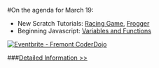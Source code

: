 #On the agenda for March 19:
- New Scratch Tutorials: [Racing Game](/img/racing.pdf), [Frogger](/img/frogger.pdf)
- Beginning Javascript: [Variables and Functions](http://codepen.io/fremontCoderDojo/pen/MYzvEz?editors=001)

<a href="http://www.eventbrite.com/e/fremont-coderdojo-tickets-16179350874?ref=ebtn" target="_blank"><img src="https://www.eventbrite.com/custombutton?eid=16179350874" alt="Eventbrite - Fremont CoderDojo" /></a>

###[Detailed Information >>](/about)
